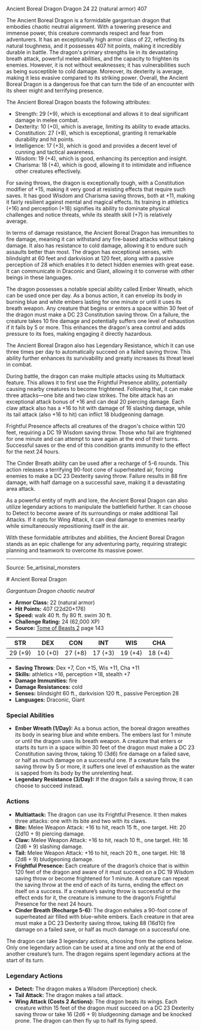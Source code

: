 <MonsterName/>Ancient Boreal Dragon</MonsterName>
<CreatureType/>Dragon</CreatureType>
<CR/>24</CR>
<AC/>22 (natural armor)</AC>
<HP/>407</HP>
<summary>The Ancient Boreal Dragon is a formidable gargantuan dragon that embodies chaotic neutral alignment. With a towering presence and immense power, this creature commands respect and fear from adventurers. It has an exceptionally high armor class of 22, reflecting its natural toughness, and it possesses 407 hit points, making it incredibly durable in battle. The dragon's primary strengths lie in its devastating breath attack, powerful melee abilities, and the capacity to frighten its enemies. However, it is not without weaknesses; it has vulnerabilities such as being susceptible to cold damage. Moreover, its dexterity is average, making it less evasive compared to its striking power. Overall, the Ancient Boreal Dragon is a dangerous foe that can turn the tide of an encounter with its sheer might and terrifying presence.</summary>

<detail>

The Ancient Boreal Dragon boasts the following attributes: 
- Strength: 29 (+9), which is exceptional and allows it to deal significant damage in melee combat.
- Dexterity: 10 (+0), which is average, limiting its ability to evade attacks.
- Constitution: 27 (+8), which is exceptional, granting it remarkable durability and hit points.
- Intelligence: 17 (+3), which is good and provides a decent level of cunning and tactical awareness.
- Wisdom: 19 (+4), which is good, enhancing its perception and insight.
- Charisma: 18 (+4), which is good, allowing it to intimidate and influence other creatures effectively.

For saving throws, the dragon is exceptionally tough, with a Constitution modifier of +15, making it very good at resisting effects that require such saves. It has good Wisdom and Charisma saving throws, both at +11, making it fairly resilient against mental and magical effects. Its training in athletics (+16) and perception (+18) signifies its ability to dominate physical challenges and notice threats, while its stealth skill (+7) is relatively average.

In terms of damage resistance, the Ancient Boreal Dragon has immunities to fire damage, meaning it can withstand any fire-based attacks without taking damage. It also has resistance to cold damage, allowing it to endure such assaults better than most. The dragon has exceptional senses, with blindsight at 60 feet and darkvision at 120 feet, along with a passive perception of 28 which enables it to detect hidden enemies with great ease. It can communicate in Draconic and Giant, allowing it to converse with other beings in these languages.

The dragon possesses a notable special ability called Ember Wreath, which can be used once per day. As a bonus action, it can envelop its body in burning blue and white embers lasting for one minute or until it uses its breath weapon. Any creature that begins or enters a space within 30 feet of the dragon must make a DC 23 Constitution saving throw. On a failure, the creature takes 10 fire damage and potentially suffers one level of exhaustion if it fails by 5 or more. This enhances the dragon's area control and adds pressure to its foes, making engaging it directly hazardous.

The Ancient Boreal Dragon also has Legendary Resistance, which it can use three times per day to automatically succeed on a failed saving throw. This ability further enhances its survivability and greatly increases its threat level in combat.

During battle, the dragon can make multiple attacks using its Multiattack feature. This allows it to first use the Frightful Presence ability, potentially causing nearby creatures to become frightened. Following that, it can make three attacks—one bite and two claw strikes. The bite attack has an exceptional attack bonus of +16 and can deal 20 piercing damage. Each claw attack also has a +16 to hit with damage of 16 slashing damage, while its tail attack (also +16 to hit) can inflict 18 bludgeoning damage. 

Frightful Presence affects all creatures of the dragon's choice within 120 feet, requiring a DC 19 Wisdom saving throw. Those who fail are frightened for one minute and can attempt to save again at the end of their turns. Successful saves or the end of this condition grants immunity to the effect for the next 24 hours.

The Cinder Breath ability can be used after a recharge of 5-6 rounds. This action releases a terrifying 90-foot cone of superheated air, forcing enemies to make a DC 23 Dexterity saving throw. Failure results in 88 fire damage, with half damage on a successful save, making it a devastating area attack.

As a powerful entity of myth and lore, the Ancient Boreal Dragon can also utilize legendary actions to manipulate the battlefield further. It can choose to Detect to become aware of its surroundings or make additional Tail Attacks. If it opts for Wing Attack, it can deal damage to enemies nearby while simultaneously repositioning itself in the air.

With these formidable attributes and abilities, the Ancient Boreal Dragon stands as an epic challenge for any adventuring party, requiring strategic planning and teamwork to overcome its massive power.</detail>



---

Source: 5e_artisinal_monsters

<statblock>
# Ancient Boreal Dragon

*Gargantuan* *Dragon* *chaotic neutral*

- **Armor Class:** 22 (natural armor)
- **Hit Points:** 407 (22d20+176)
- **Speed:** walk 40 ft. fly 80 ft. swim 30 ft.
- **Challenge Rating:** 24 (62,000 XP)
- **Source:** [Tome of Beasts 2](https://koboldpress.com/kpstore/product/tome-of-beasts-2-for-5th-edition) page 143

| STR | DEX | CON | INT | WIS | CHA |
| --- | --- | --- | --- | --- | --- |
| 29 (+9) | 10 (+0) | 27 (+8) | 17 (+3) | 19 (+4) | 18 (+4) |

- **Saving Throws**: Dex +7, Con +15, Wis +11, Cha +11
- **Skills:** athletics +16, perception +18, stealth +7
- **Damage Immunities:** fire
- **Damage Resistances:** cold
- **Senses:** blindsight 60 ft., darkvision 120 ft., passive Perception 28
- **Languages:** Draconic, Giant

### Special Abilities

- **Ember Wreath (1/Day):** As a bonus action, the boreal dragon wreathes its body in searing blue and white embers. The embers last for 1 minute or until the dragon uses its breath weapon. A creature that enters or starts its turn in a space within 30 feet of the dragon must make a DC 23 Constitution saving throw, taking 10 (3d6) fire damage on a failed save, or half as much damage on a successful one. If a creature fails the saving throw by 5 or more, it suffers one level of exhaustion as the water is sapped from its body by the unrelenting heat.
- **Legendary Resistance (3/Day):** If the dragon fails a saving throw, it can choose to succeed instead.

### Actions

- **Multiattack:** The dragon can use its Frightful Presence. It then makes three attacks: one with its bite and two with its claws.
- **Bite:** Melee Weapon Attack: +16 to hit, reach 15 ft., one target. Hit: 20 (2d10 + 9) piercing damage.
- **Claw:** Melee Weapon Attack: +16 to hit, reach 10 ft., one target. Hit: 16 (2d6 + 9) slashing damage.
- **Tail:** Melee Weapon Attack: +16 to hit, reach 20 ft., one target. Hit: 18 (2d8 + 9) bludgeoning damage.
- **Frightful Presence:** Each creature of the dragon’s choice that is within 120 feet of the dragon and aware of it must succeed on a DC 19 Wisdom saving throw or become frightened for 1 minute. A creature can repeat the saving throw at the end of each of its turns, ending the effect on itself on a success. If a creature’s saving throw is successful or the effect ends for it, the creature is immune to the dragon’s Frightful Presence for the next 24 hours.
- **Cinder Breath (Recharge 5-6):** The dragon exhales a 90-foot cone of superheated air filled with blue-white embers. Each creature in that area must make a DC 23 Dexterity saving throw, taking 88 (16d10) fire damage on a failed save, or half as much damage on a successful one.

The dragon can take 3 legendary actions, choosing from the options below. Only one legendary action can be used at a time and only at the end of another creature’s turn. The dragon regains spent legendary actions at the start of its turn.

### Legendary Actions

- **Detect:** The dragon makes a Wisdom (Perception) check.
- **Tail Attack:** The dragon makes a tail attack.
- **Wing Attack (Costs 2 Actions):** The dragon beats its wings. Each creature within 15 feet of the dragon must succeed on a DC 23 Dexterity saving throw or take 16 (2d6 + 9) bludgeoning damage and be knocked prone. The dragon can then fly up to half its flying speed.
</statblock>


